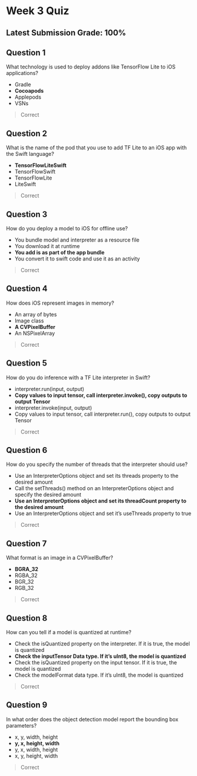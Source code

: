 # Week 3 Quiz
## Latest Submission Grade: 100%

## Question 1
What technology is used to deploy addons like TensorFlow Lite to iOS applications?
* Gradle
* **Cocoapods**
* Applepods
* VSNs
> Correct

## Question 2
What is the name of the pod that you use to add TF Lite to an iOS app with the Swift language?
* **TensorFlowLiteSwift**
* TensorFlowSwift
* TensorFlowLite
* LiteSwift
> Correct

## Question 3
How do you deploy a model to iOS for offline use?
* You bundle model and interpreter as a resource file
* You download it at runtime
* **You add is as part of the app bundle**
* You convert it to swift code and use it as an activity
> Correct

## Question 4
How does iOS represent images in memory?
* An array of bytes
* Image class
* **A CVPixelBuffer**
* An NSPixelArray
> Correct

## Question 5
How do you do inference with a TF Lite interpreter in Swift?
* interpreter.run(input, output)
* **Copy values to input tensor, call interpreter.invoke(), copy outputs to output Tensor**
* interpreter.invoke(input, output)
* Copy values to input tensor, call interpreter.run(), copy outputs to output Tensor
> Correct

## Question 6
How do you specify the number of threads that the interpreter should use?
* Use an InterpreterOptions object and set its threads property to the desired amount
* Call the setThreads() method on an InterpreterOptions object and specify the desired amount
* **Use an InterpreterOptions object and set its threadCount property to the desired amount**
* Use an InterpreterOptions object and set it’s useThreads property to true
> Correct

## Question 7
What format is an image in a CVPixelBuffer?
* **BGRA_32**
* RGBA_32
* BGR_32
* RGB_32
> Correct

## Question 8
How can you tell if a model is quantized at runtime?
* Check the isQuantized property on the interpreter. If it is true, the model is quantized
* **Check the inputTensor Data type. If it’s uInt8, the model is quantized**
* Check the isQuantized property on the input tensor. If it is true, the model is quantized
* Check the modelFormat data type. If it’s uInt8, the model is quantized
> Correct

## Question 9
In what order does the object detection model report the bounding box parameters?
* x, y, width, height
* **y, x, height, width**
* y, x, width, height
* x, y, height, width
> Correct
